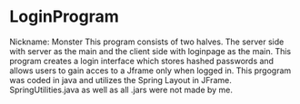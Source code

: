 # LoginProgram
Nickname: Monster
This program consists of two halves. The server side with server as the main and the client side with loginpage as the main. This program creates a login interface which stores hashed passwords and allows users to gain acces to a Jframe only when logged in. This prgogram was coded in java and utilizes the Spring Layout in JFrame.
SpringUtilities.java as well as all .jars were not made by me.
